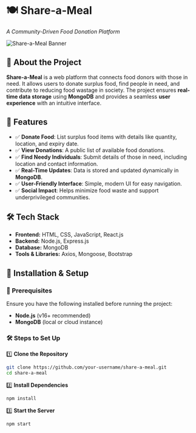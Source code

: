 # 🍽️ Share-a-Meal  
*A Community-Driven Food Donation Platform*  

![Share-a-Meal Banner](https://via.placeholder.com/1000x300?text=Share-a-Meal)  

## 📖 About the Project  
**Share-a-Meal** is a web platform that connects food donors with those in need. It allows users to donate surplus food, find people in need, and contribute to reducing food wastage in society. The project ensures **real-time data storage** using **MongoDB** and provides a seamless **user experience** with an intuitive interface.  

## 🌟 Features  
- ✅ **Donate Food**: List surplus food items with details like quantity, location, and expiry date.  
- ✅ **View Donations**: A public list of available food donations.  
- ✅ **Find Needy Individuals**: Submit details of those in need, including location and contact information.  
- ✅ **Real-Time Updates**: Data is stored and updated dynamically in **MongoDB**.  
- ✅ **User-Friendly Interface**: Simple, modern UI for easy navigation.  
- ✅ **Social Impact**: Helps minimize food waste and support underprivileged communities.  

## 🛠️ Tech Stack  
- **Frontend:** HTML, CSS, JavaScript, React.js  
- **Backend:** Node.js, Express.js  
- **Database:** MongoDB  
- **Tools & Libraries:** Axios, Mongoose, Bootstrap  

## 🚀 Installation & Setup  

### 📌 Prerequisites  
Ensure you have the following installed before running the project:  
- **Node.js** (v16+ recommended)  
- **MongoDB** (local or cloud instance)  

### 🛠️ Steps to Set Up  

1️⃣ **Clone the Repository**  
```bash
git clone https://github.com/your-username/share-a-meal.git
cd share-a-meal
```
2️⃣ **Install Dependencies**
```bash
npm install

```
3️⃣ **Start the Server**
```bash
npm start

